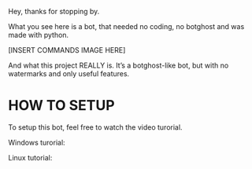 Hey, thanks for stopping by.

What you see here is a bot, that needed no coding, no botghost and was made with python.

[INSERT COMMANDS IMAGE HERE]

And what this project REALLY is. It’s a botghost-like bot, but with no watermarks and only useful features.

# HOW TO SETUP

To setup this bot, feel free to watch the video turorial.

Windows turorial:

Linux tutorial: